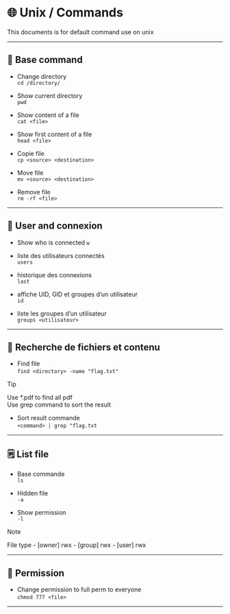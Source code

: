 # 🌐 Unix / Commands

This documents is for default command use on unix

---

## 🧰 Base command

- Change directory\
`cd /directory/`

- Show current directory\
`pwd`

- Show content of a file\
`cat <file>`

- Show first content of a file\
`head <file>`

- Copie file\
`cp <source> <destination>`

- Move file\
`mv <source> <destination>`

- Remove file\
`rm -rf <file>`

---

## 👤 User and connexion

- Show who is connected
`w`

- liste des utilisateurs connectés  
`users`

- historique des connexions  
`last`

- affiche UID, GID et groupes d’un utilisateur  
`id`

- liste les groupes d’un utilisateur  
`groups <utilisateur>`

---

## 🔎 Recherche de fichiers et contenu

- Find file  
`find <directory> -name "flag.txt"`

> [!TIP]
> Use *.pdf to find all pdf\
> Use grep command to sort the result

- Sort result commande  
`<command> | grep "flag.txt`

---

## 🗒️ List file

- Base commande\
`ls`

- Hidden file  
`-a`

- Show permission  
`-l`

> [!NOTE]
> File type - [owner] rwx - [group] rwx - [user] rwx

---

## 🔐 Permission

- Change permission to full perm to everyone\
`chmod 777 <file>`

---
